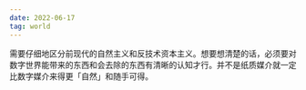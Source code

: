 ```yaml
---
date: 2022-06-17
tag: world
---
```

需要仔细地区分前现代的自然主义和反技术资本主义。想要想清楚的话，必须要对数字世界能带来的东西和会去除的东西有清晰的认知才行。并不是纸质媒介就一定比数字媒介来得更「自然」和随手可得。